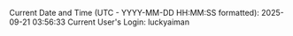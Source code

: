 Current Date and Time (UTC - YYYY-MM-DD HH:MM:SS formatted): 2025-09-21 03:56:33
Current User's Login: luckyaiman
